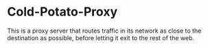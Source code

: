# Cold-Potato-Proxy
This is a proxy server that routes traffic in its network as close to the destination as possible, before letting it exit to the rest of the web.
